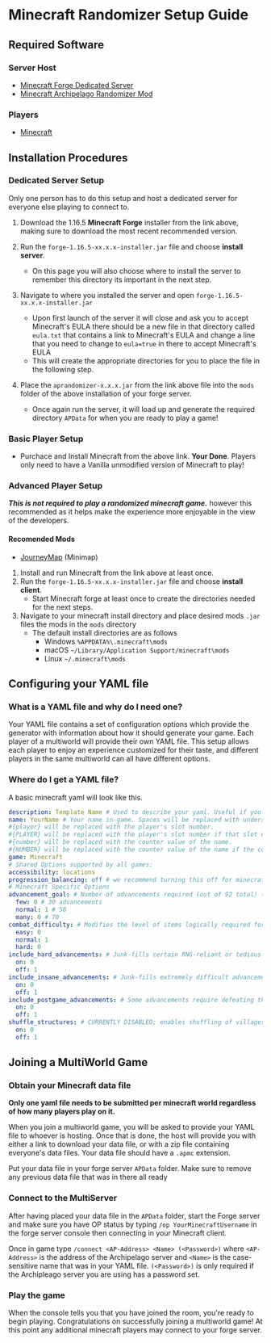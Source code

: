 # Minecraft Randomizer Setup Guide

## Required Software

### Server Host
- [Minecraft Forge Dedicated Server](https://files.minecraftforge.net/net/minecraftforge/forge/index_1.16.5.html)
- [Minecraft Archipelago Randomizer Mod](https://github.com/KonoTyran/Minecraft_AP_Randomizer/releases)

### Players
- [Minecraft](https://www.minecraft.net/en-us/)

## Installation Procedures

### Dedicated Server Setup
Only one person has to do this setup and host a dedicated server for everyone else playing to connect to.
1. Download the 1.16.5 **Minecraft Forge** installer from the link above, making sure to download the most recent recommended version.

2. Run the `forge-1.16.5-xx.x.x-installer.jar` file and choose **install server**.
    - On this page you will also choose where to install the server to remember this directory its important in the next step.

3. Navigate to where you installed the server and open `forge-1.16.5-xx.x.x-installer.jar`
    - Upon first launch of the server it will close and ask you to accept Minecraft's EULA there should be a new file in that directory called `eula.txt` that contains a link to Minecraft's EULA and change a line that you need to change to `eula=true` in there to accept Minecraft's EULA
    - This will create the appropriate directories for you to place the file in the following step.

3. Place the `aprandomizer-x.x.x.jar` from the link above file into the `mods` folder of the above installation of your forge server.
    - Once again run the server, it will load up and generate the required directory `APData` for when you are ready to play a game!

### Basic Player Setup
- Purchace and Install Minecraft from the above link.
  **Your Done**.
  Players only need to have a Vanilla unmodified version of Minecraft to play!

### Advanced Player Setup
***This is not required to play a randomized minecraft game.***
however this recommended as it helps make the experience more enjoyable in the view of the developers.

#### Recomended Mods
- [JourneyMap](https://www.curseforge.com/minecraft/mc-mods/journeymap) (Minimap)


1. Install and run Minecraft from the link above at least once.
2. Run the `forge-1.16.5-xx.x.x-installer.jar` file and choose **install client**.
    - Start Minecraft forge at least once to create the directories needed for the next steps.
3. Navigate to your minecraft install directory and place desired mods `.jar` files the mods in the `mods` directory
    - The default install directories are as follows
        - Windows `%APPDATA%\.minecraft\mods`
        - macOS `~/Library/Application Support/minecraft\mods`
        - Linux `~/.minecraft\mods`

## Configuring your YAML file

### What is a YAML file and why do I need one?
Your YAML file contains a set of configuration options which provide the generator with information about how
it should generate your game. Each player of a multiworld will provide their own YAML file. This setup allows
each player to enjoy an experience customized for their taste, and different players in the same multiworld
can all have different options.

### Where do I get a YAML file?
A basic minecraft yaml will look like this.
```yaml
description: Template Name # Used to describe your yaml. Useful if you have multiple files
name: YourName # Your name in-game. Spaces will be replaced with underscores and there is a 16 character limit
#{player} will be replaced with the player's slot number.
#{PLAYER} will be replaced with the player's slot number if that slot number is greater than 1.
#{number} will be replaced with the counter value of the name.
#{NUMBER} will be replaced with the counter value of the name if the counter value is greater than 1.
game: Minecraft
# Shared Options supported by all games:
accessibility: locations
progression_balancing: off # we recommend turning this off for minecraft, as it has a much smaller pool of items, as well as many more logic skips that can be done than other games.
# Minecraft Specific Options
advancement_goal: # Number of advancements required (out of 92 total) to spawn the Ender Dragon and complete the game. 
  few: 0 # 30 advancements
  normal: 1 # 50
  many: 0 # 70
combat_difficulty: # Modifies the level of items logically required for exploring dangerous areas and fighting bosses. 
  easy: 0
  normal: 1
  hard: 0
include_hard_advancements: # Junk-fills certain RNG-reliant or tedious advancements with XP rewards. 
  on: 0
  off: 1
include_insane_advancements: # Junk-fills extremely difficult advancements; this is only How Did We Get Here? and Adventuring Time. 
  on: 0
  off: 1
include_postgame_advancements: # Some advancements require defeating the Ender Dragon; this will junk-fill them so you won't have to finish to send some items. 
  on: 0
  off: 1
shuffle_structures: # CURRENTLY DISABLED; enables shuffling of villages, outposts, fortresses, bastions, and end cities. 
  on: 0
  off: 1
```

## Joining a MultiWorld Game

### Obtain your Minecraft data file
**Only one yaml file needs to be submitted per minecraft world regardless of how many players play on it.**

When you join a multiworld game, you will be asked to provide your YAML file to whoever is hosting. Once that
is done, the host will provide you with either a link to download your data file, or with a zip file containing
everyone's data files. Your data file should have a `.apmc` extension.

Put your data file in your forge server `APData` folder. Make sure to remove any previous data file that was in
there all ready

### Connect to the MultiServer
After having placed your data file in the `APData` folder, start the Forge server and make sure you have OP
status by typing `/op YourMinecraftUsername` in the forge server console then connecting in your Minecraft client.

Once in game type `/connect <AP-Address> <Name> (<Password>)` where `<AP-Address>` is the address of the
Archipelago server and `<Name>` is the case-sensitive name that was in your YAML file. `(<Password>)`
is only required if the Archipleago server you are using has a password set.

### Play the game
When the console tells you that you have joined the room, you're ready to begin playing. Congratulations
on successfully joining a multiworld game! At this point any additional minecraft players may connect to your
forge server.

